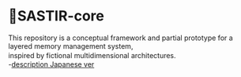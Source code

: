 # 🍷SASTIR-core
This repository is a conceptual framework and partial prototype for a layered memory management system, \
inspired by fictional multidimensional architectures.　\
-[description Japanese ver]()
